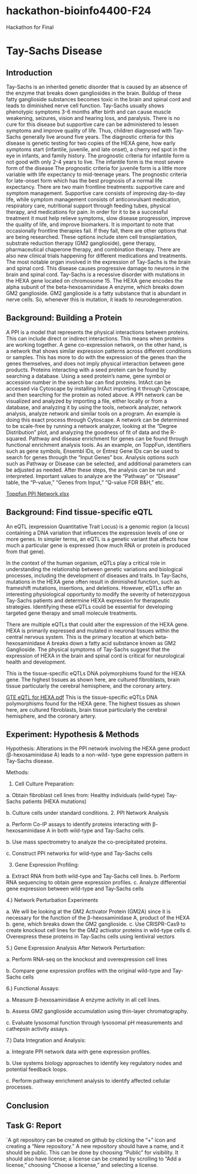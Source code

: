 # hackathon-bioinfo4400-F24
Hackathon for Final
# Tay-Sachs Disease
## Introduction
Tay-Sachs is an inherited genetic disorder that is caused by an absence of the enzyme that breaks down gangliosides in the brain. Buildup of these fatty ganglioside substances becomes toxic in the brain and spinal cord and leads to diminished nerve cell function. Tay-Sachs usually shows phenotypic symptoms 3-6 months after birth and can cause muscle weakening, seizures, vision and hearing loss, and paralysis. There is no cure for this disease but supportive care can be administered to lessen symptoms and improve quality of life. Thus, children diagnosed with Tay-Sachs generally live around five years. The diagnostic criteria for this disease is genetic testing for two copies of the HEXA gene, how early symptoms start (infantile, juvenile, and late onset), a cherry red spot in the eye in infants, and family history. The prognostic criteria for infantile form is not good with only 2-4 years to live. The infantile form is the most severe form of the disease The prognostic criteria for juvenile form is a little more variable with life expectancy to mid-teenage years. The prognostic criteria for late-onset form which has the best prognosis of a normal life expectancy. There are two main frontline treatments: supportive care and symptom management. Supportive care consists of improving day-to-day life, while symptom management consists of anticonvulsant medication, respiratory care, nutritional support through feeding tubes, physical therapy, and medications for pain. In order for it to be a successful treatment it must help relieve symptoms, slow disease progression, improve the quality of life, and improve biomarkers. It is important to note that occasionally frontline therapies fail. If they fail, there are other options that are being researched. These options include stem cell transplantation, substrate reduction therapy (GM2 ganglioside), gene therapy, pharmaceutical chaperone therapy, and combination therapy. There are also new clinical trials happening for different medications and treatments. The most notable organ involved in the expression of Tay-Sachs is the brain and spinal cord. This disease causes progressive damage to neurons in the brain and spinal cord. Tay-Sachs is a recessive disorder with mutations in the HEXA gene located on chromosome 15. The HEXA gene encodes the alpha subunit of the beta-hexosaminidase A enzyme, which breaks down GM2 ganglioside. GM2 ganglioside is a fatty substance that is abundant in nerve cells. So, whenever this is mutation, it leads to neurodegeneration. 

## Background: Building a Protein
A PPI is a model that represents the physical interactions between proteins. This can include direct or indirect interactions. This means when proteins are working together. A gene co-expression network, on the other hand, is a network that shows similar expression patterns across different conditions or samples. This has more to do with the expression of the genes than the genes themselves, and does not imply physical interaction between gene products. 
Proteins interacting with a seed protein can be found by searching a database. Using a seed protein’s name, gene symbol or accession number in the search bar can find proteins. IntAct can be accessed via Cytoscape by installing IntAct importing it through Cytoscape, and then searching for the protein as noted above. 
A PPI network can be visualized and analyzed by importing a file, either locally or from a database, and analyzing it by using the tools, network analyzer, network analysis, analyze network and similar tools on a program. An example is doing this exact process through Cytoscape. A network can be determined to be scale-free by running a network analyzer, looking at the “Degree Distribution” plot, and analyzing the goodness of fit of data and the R-squared. 
Pathway and disease enrichment for genes can be found through functional enrichment analysis tools. As an example, on ToppFun, identifiers such as gene symbols, Ensembl IDs, or Entrez Gene IDs can be used to search for genes through the “Input Genes” box. Analysis options such such as Pathway or Disease can be selected, and additional parameters can be adjusted as needed. After these steps, the analysis can be run and interpreted. Important values to analyze are the “Pathway” or “Disease” table, the “P-value,” “Genes from Input,” “Q-value FDR B&H,” etc. 

[Toppfun PPI Network.xlsx](https://github.com/user-attachments/files/18024092/Toppfun.PPI.Network.xlsx)



## Background: Find tissue-specific eQTL
An eQTL (expression Quantitative Trait Locus) is a genomic region (a locus) containing a DNA variation that influences the expression levels of one or more genes. In simpler terms, an eQTL is a genetic variant that affects how much a particular gene is expressed (how much RNA or protein is produced from that gene).

In the context of the human organism, eQTLs play a critical role in understanding the relationship between genetic variations and biological processes, including the development of diseases and traits. In Tay-Sachs, mutations in the HEXA gene often result in diminished function, such as frameshift mutations, insertions, and deletions. However, eQTLs offer an interesting physiological opportunity to modify the severity of heterozygous Tay-Sachs patients and determine HEXA expression for therapeutic strategies. Identifying these eQTLs could be essential for developing targeted gene therapy and small molecule treatments. 

There are multiple eQTLs that could alter the expression of the HEXA gene. HEXA is primarily expressed and mutated in neuronal tissues within the central nervous system. This is the primary location at which beta-hexosaminidase A breaks down a fatty acid substance known as GM2 Ganglioside. The physical symptoms of Tay-Sachs suggest that the expression of HEXA in the brain and spinal cord is critical for neurological health and development.

This is the tissue-specific eQTLs DNA polymorphisms found for the HEXA gene. The highest tissues as shown here, are cultured fibroblasts, brain tissue particularly the cerebral hemisphere, and the coronary artery. 

[GTE eQTL for HEXA.pdf](https://github.com/user-attachments/files/18023941/GTE.eQTL.for.HEXA.pdf)
This is the tissue-specific eQTLs DNA polymorphisms found for the HEXA gene. The highest tissues as shown here, are cultured fibroblasts, brain tissue particularly the cerebral hemisphere, and the coronary artery. 

## Experiment: Hypothesis & Methods
Hypothesis: Alterations in the PPI network involving the HEXA gene product (β-hexosaminidase A) leads to a non-wild- type gene expression pattern in Tay-Sachs disease. 

Methods: 
1. Cell Culture Preparation:

a. Obtain fibroblast cell lines from:
Healthy individuals (wild-type)
Tay-Sachs patients (HEXA mutations)

b. Culture cells under standard conditions.
2. PPI Network Analysis

a. Perform Co-IP assays to identify proteins interacting with β-hexosaminidase A in both wild-type and Tay-Sachs cells.

b. Use mass spectrometry to analyze the co-precipitated proteins.

c. Construct PPI networks for wild-type and Tay-Sachs cells 

3. Gene Expression Profiling:

a. Extract RNA from both wild-type and Tay-Sachs cell lines.
b. Perform RNA sequencing to obtain gene expression profiles.
c. Analyze differential gene expression between wild-type and Tay-Sachs cells

4.) Network Perturbation Experiments 

a. We will be looking at the GM2 Activator Protein (GM2A) since it is necessary for the function of the β-hexosaminidase A, product of the HEXA b. gene, which breaks down the GM2 ganglioside. 
c. Use CRISPR-Cas9 to create knockout cell lines for the GM2 activator proteins in wild-type cells
d. Overexpress these proteins in Tay-Sachs cells using lentiviral vectors

5.)  Gene Expression Analysis After Network Perturbation:

a. Perform RNA-seq on the knockout and overexpression cell lines

b. Compare gene expression profiles with the original wild-type and Tay-Sachs cells

6.) Functional Assays:

a.  Measure β-hexosaminidase A enzyme activity in all cell lines.

b.  Assess GM2 ganglioside accumulation using thin-layer chromatography.

c. Evaluate lysosomal function through lysosomal pH measurements and cathepsin activity assays.

7.)  Data Integration and Analysis:

a. Integrate PPI network data with gene expression profiles.

b. Use systems biology approaches to identify key regulatory nodes and potential feedback loops.

c. Perform pathway enrichment analysis to identify affected cellular processes.

## Conclusion



## Task G: Report
`A git repository can be created on github by clicking the “+” icon and creating a “New repository.” A new repository should have a name, and it should be public. This can be done by choosing “Public” for visibility. It should also have license; a license can be created by scrolling to “Add a license,” choosing “Choose a license,” and selecting a license. 
